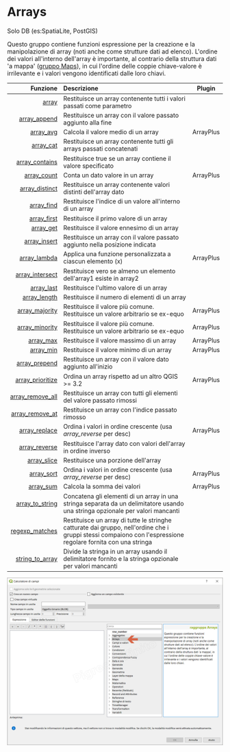 # Arrays 

Solo DB (es:SpatiaLite, PostGIS)

Questo gruppo contiene funzioni espressione per la creazione e la manipolazione di array (noti anche come strutture dati ad elenco). L'ordine dei valori all'interno dell'array è importante, al contrario della struttura dati 'a mappa' ([gruppo Maps](../maps)), in cui l'ordine delle coppie chiave-valore è irrilevante e i valori vengono identificati dalle loro chiavi.

| Funzione  | Descrizione|Plugin
|----------:|:-----------|--------
|[array](funzioni/array.html)|Restituisce un array contenente tutti i valori passati come parametro|
|[array_append](funzioni/array_append.html)|Restituisce un array con il valore passato aggiunto alla fine|
|[array_avg](funzioni/array_avg.html)|Calcola il valore medio di un array|ArrayPlus
|[array_cat](funzioni/array_cat.html)|Restituisce un array contenente tutti gli arrays passati concatenati|
|[array_contains](funzioni/array_contains.html)|Restituisce true se un array contiene il valore specificato|
|[array_count](funzioni/array_count.html)|Conta un dato valore in un array|ArrayPlus
|[array_distinct](funzioni/array_distinct.html)|Restituisce un array contenente valori distinti dell'array dato|
|[array_find](funzioni/array_find.html)|Restituisce l'indice di un valore all'interno di un array|
|[array_first](funzioni/array_first.html)|Restituisce il primo valore di un array|
|[array_get](funzioni/array_get.html)|Restituisce il valore ennesimo di un array|
|[array_insert](funzioni/array_insert.html)|Restituisce un array con il valore passato aggiunto nella posizione indicata|
|[array_lambda](funzioni/array_lambda.html)|Applica una funzione personalizzata a ciascun elemento (x)|ArrayPlus
|[array_intersect](funzioni/array_intersect.html)|Restituisce vero se almeno un elemento dell'array1 esiste in array2|
|[array_last](funzioni/array_last.html)|Restituisce l'ultimo valore di un array|
|[array_length](funzioni/array_length.html)|Restituisce il numero di elementi di un array|
|[array_majority](funzioni/array_majority.html)|Restituisce il valore più comune. Restituisce un valore arbitrario se ex-equo|ArrayPlus
|[array_minority](funzioni/array_minority.html)|Restituisce il valore più comune. Restituisce un valore arbitrario se ex-equo|ArrayPlus
|[array_max](funzioni/array_max.html)|Restituisce il valore massimo di un array|ArrayPlus
|[array_min](funzioni/array_min.html)|Restituisce il valore minimo di un array|ArrayPlus
|[array_prepend](funzioni/array_prepend.html)|Restituisce un array con il valore dato aggiunto all'inizio|
|[array_prioritize](funzioni/array_prioritize.html)|Ordina un array rispetto ad un altro QGIS >= 3.2|ArrayPlus
|[array_remove_all](funzioni/array_remove_all.html)|Restituisce un array con tutti gli elementi del valore passato rimossi|
|[array_remove_at](funzioni/array_remove_at.html)|Restituisce un array con l'indice passato rimosso|
|[array_replace](funzioni/array_replace.html)|Ordina i valori in ordine crescente (usa _array_reverse_ per desc)|ArrayPlus
|[array_reverse](funzioni/array_reverse.html)|Restituisce l'array dato con valori dell'array in ordine inverso|
|[array_slice](funzioni/array_slice.html)|Restituisce una porzione dell'array|
|[array_sort](funzioni/array_sort.html)|Ordina i valori in ordine crescente (usa _array_reverse_ per desc)|ArrayPlus
|[array_sum](funzioni/array_sum.html)|Calcola la somma dei valori|ArrayPlus
|[array_to_string](funzioni/array_to_string.html)|Concatena gli elementi di un array in una stringa separata da un delimitatore usando una stringa opzionale per valori mancanti|
|[regexp_matches](funzioni/regexp_matches.html)|Restituisce un array di tutte le stringhe catturate dai gruppo, nell'ordine che i gruppi stessi compaiono con l'espressione regolare fornita con una stringa|
|[string_to_array](funzioni/string_to_array.html)|Divide la stringa in un array usando il delimitatore fornito e la stringa opzionale per valori mancanti|


![](/img/arrays/gruppo_arrays1.png)
